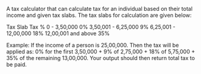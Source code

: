 A tax calculator that can calculate tax for an individual based on their total income and given tax slabs. The tax slabs for calculation are given below:

Tax Slab                    Tax %
0 - 3,50,000                 0%
3,50,001 - 6,25,000          9%
6,25,001 - 12,00,000         18%
12,00,001 and above          35%

Example:
If the income of a person is 25,00,000. Then the tax will be applied as: 0% for the first 3,50,000 + 9% of 2,75,000 + 18% of 5,75,000 + 35% of the remaining 13,00,000. Your output should then return total tax to be paid.

